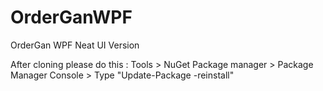 # OrderGanWPF
OrderGan WPF Neat UI Version

After cloning please do this :
Tools > NuGet Package manager > Package Manager Console > Type "Update-Package -reinstall"
